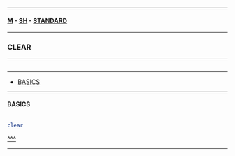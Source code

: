 
---

#### [M](https://github.com/ttltrk/TTT/blob/master/menu.md) - [SH](https://github.com/ttltrk/TTT/blob/master/SH/SH.md) - [STANDARD](https://github.com/ttltrk/TTT/blob/master/SH/STANDARD/STANDARD.md)

---

### CLEAR

---

```

```

---

* [BASICS](#BASICS)

---

#### BASICS

```

```

```sh
clear
```

[^^^](#CLEAR)

---
